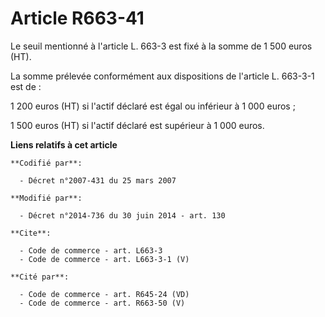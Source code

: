 # Article R663-41

Le seuil mentionné à l'article L. 663-3 est fixé à la somme de 1 500 euros (HT). 

La somme prélevée conformément aux dispositions de l'article L. 663-3-1 est de : 

1 200 euros (HT) si l'actif déclaré est égal ou inférieur à 1 000 euros ; 

1 500 euros (HT) si l'actif déclaré est supérieur à 1 000 euros.

**Liens relatifs à cet article**

	**Codifié par**:

	  - Décret n°2007-431 du 25 mars 2007

	**Modifié par**:

	  - Décret n°2014-736 du 30 juin 2014 - art. 130

	**Cite**:

	  - Code de commerce - art. L663-3
	  - Code de commerce - art. L663-3-1 (V)

	**Cité par**:

	  - Code de commerce - art. R645-24 (VD)
	  - Code de commerce - art. R663-50 (V)
